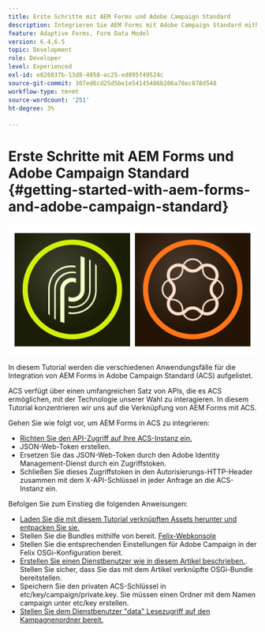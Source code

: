 ```yaml
---
title: Erste Schritte mit AEM Forms und Adobe Campaign Standard
description: Integrieren Sie AEM Forms mit Adobe Campaign Standard mithilfe des AEM Forms-Formulardatenmodells, um ACS-Kampagnenprofilinformationen usw. abzurufen.
feature: Adaptive Forms, Form Data Model
version: 6.4,6.5
topic: Development
role: Developer
level: Experienced
exl-id: e028837b-13d8-4058-ac25-ed095f49524c
source-git-commit: 307ed6cd25d5be1e54145406b206a78ec878d548
workflow-type: tm+mt
source-wordcount: '251'
ht-degree: 3%

---
```


# Erste Schritte mit AEM Forms und Adobe Campaign Standard {#getting-started-with-aem-forms-and-adobe-campaign-standard}

![formsandcampaign](assets/helpx-cards-forms.png)

In diesem Tutorial werden die verschiedenen Anwendungsfälle für die Integration von AEM Forms in Adobe Campaign Standard (ACS) aufgelistet.

ACS verfügt über einen umfangreichen Satz von APIs, die es ACS ermöglichen, mit der Technologie unserer Wahl zu interagieren. In diesem Tutorial konzentrieren wir uns auf die Verknüpfung von AEM Forms mit ACS.

Gehen Sie wie folgt vor, um AEM Forms in ACS zu integrieren:

* [Richten Sie den API-Zugriff auf Ihre ACS-Instanz ein.](https://experienceleague.adobe.com/docs/campaign-standard/using/working-with-apis/get-started-apis.html?lang=en)
* JSON-Web-Token erstellen.
* Ersetzen Sie das JSON-Web-Token durch den Adobe Identity Management-Dienst durch ein Zugriffstoken.
* Schließen Sie dieses Zugriffstoken in den Autorisierungs-HTTP-Header zusammen mit dem X-API-Schlüssel in jeder Anfrage an die ACS-Instanz ein.

Befolgen Sie zum Einstieg die folgenden Anweisungen:

* [Laden Sie die mit diesem Tutorial verknüpften Assets herunter und entpacken Sie sie.](assets/aem-forms-and-acs-bundles.zip)
* Stellen Sie die Bundles mithilfe von bereit. [Felix-Webkonsole](http://localhost:4502/system/console/bundles)
* Stellen Sie die entsprechenden Einstellungen für Adobe Campaign in der Felix OSGi-Konfiguration bereit.
* [Erstellen Sie einen Dienstbenutzer wie in diesem Artikel beschrieben.](/help/forms/adaptive-forms/service-user-tutorial-develop.md). Stellen Sie sicher, dass Sie das mit dem Artikel verknüpfte OSGi-Bundle bereitstellen.
* Speichern Sie den privaten ACS-Schlüssel in etc/key/campaign/private.key. Sie müssen einen Ordner mit dem Namen campaign unter etc/key erstellen.
* [Stellen Sie dem Dienstbenutzer &quot;data&quot; Lesezugriff auf den Kampagnenordner bereit.](http://localhost:4502/useradmin)
